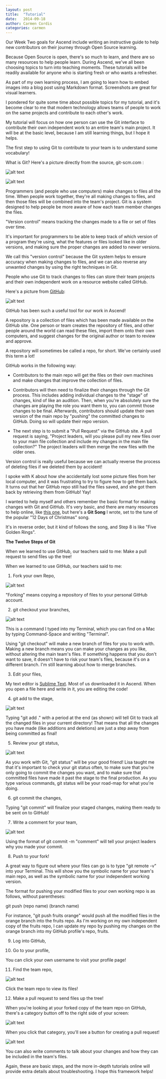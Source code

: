 ```yaml
---
layout: post
title:  "Tutorial"
date:   2014-09-18
author: Carmen Cordis
categories: carmen
---
```


Our Week Two goals for Ascend include writing an instructive guide to help new contributors on their journey through Open Source learning.

Because Open Source is open, there's so much to learn, and there are so many resources to help people learn.  During Ascend, we've all been choosing topics to turn into teaching moments.  These tutorials will be readily available for anyone who is starting fresh or who wants a refresher.

As part of my own learning process, I am going to learn how to embed images into a blog post using Markdown format.  Screenshots are great for visual learners.

I pondered for quite some time about possible topics for my tutorial, and it's become clear to me that modern technology allows teams of people to work on the same projects and contribute to each other's work.

My tutorial will focus on how one person can use the Git interface to contribute their own independent work to an entire team's main project.  It will be at the basic level, because I am still learning things, but I hope it helps.

The first step to using Git to contribute to your team is to understand some vocabulary!

What is Git?  Here's a picture directly from the source, git-scm.com :

![alt text](/participants/portland/carmen/images/git_scm_site.png)

![alt text](/participants/portland/carmen/images/git_explanation.png)

Programmers (and people who use computers) make changes to files all the time.  When people work together, they're all making changes to files, and then those files will be combined into the team's project.  Git is a system designed to help people be more aware of how each team member changes the files.

"Version control" means tracking the changes made to a file or set of files over time.

It's important for programmers to be able to keep track of which version of a program they're using, what the features or files looked like in older versions, and making sure the proper changes are added to newer versions.

We call this "version control" because the Git system helps to ensure accuracy when making changes to files, and we can also reverse any unwanted changes by using the right techniques in Git.

People who use Git to track changes to files can store their team projects and their own independent work on a resource website called GitHub.

Here's a picture from [GitHub](https://github.com):

![alt text](/participants/portland/carmen/images/github_bootcamp.png)

GitHub has been such a useful tool for our work in Ascend!

A repository is a collection of files which has been made available on the GitHub site.  One person or team creates the repository of files, and other people around the world can read these files, import them onto their own computers, and suggest changes for the original author or team to review and approve.

A repository will sometimes be called a repo, for short.  We've certainly used this term a lot!

GitHub works in the following way:

+ Contributors to the main repo will get the files on their own machines and make changes that improve the collection of files.

+ Contributors will then need to finalize their changes through the Git process.  This includes adding individual changes to the "stage" of changes, kind of like an audition.  Then, when you're absolutely sure the changes are playing the role you want them to, you can commit those changes to be final.  Afterwards, contributors should update their own version of the main repo by "pushing" the committed changes to GitHub.  Doing so will update their repo version.

+ The next step is to submit a "Pull Request" via the GitHub site.  A pull request is saying, "Project leaders, will you please pull my new files over to your main file collection and include my changes in the main file collection?"  The project leaders will then merge the new files with the older ones.

Version control is really useful because we can actually reverse the process of deleting files if we deleted them by accident!

I spoke with K about how she accidentally lost some picture files from her local computer, and it was frustrating to try to figure how to get them back.  It turns out that her GitHub repo still had the files saved, and she got them back by retrieving them from GitHub!  Yay!

I wanted to help myself and others remember the basic format for making changes with Git and GitHub.  It's very basic, and there are many resources to help online, like [this one](https://dl.dropboxusercontent.com/u/8332480/Git%20Index%20Cheat%20Sheet.pdf), but here's a **Git Song** I wrote, set to the tune of the popular "12 Days of Christmas" song.

It's in reverse order, but it kind of follows the song, and Step 8 is like "Five Golden Rings".

**The Twelve Steps of Git**

When we learned to use GitHub, our teachers said to me: Make a pull request to send files up the tree!

When we learned to use GitHub, our teachers said to me:

1) Fork your own Repo,

![alt text](/participants/portland/carmen/images/forking.png)

"Forking" means copying a repository of files to your personal GitHub account.

2) git checkout your branches,

![alt text](/participants/portland/carmen/images/branches.png)

This is a command I typed into my Terminal, which you can find on a Mac by typing Command-Space and writing "Terminal".

Using "git checkout" will make a new branch of files for you to work with.  Making a new branch means you can make your changes as you like, without altering the main team's files.  If something happens that you don't want to save, it doesn't have to risk your team's files, because it's on a different branch.  I'm still learning about how to merge branches.

3) Edit your files,

My text editor is [Sublime Text](http://www.sublimetext.com/).  Most of us downloaded it in Ascend.  When you open a file here and write in it, you are editing the code!

4) git add to the stage,

![alt text](/participants/portland/carmen/images/git_add.png)

Typing "git add ." with a period at the end (as shown) will tell Git to track all the changed files in your current directory!  That means that all the changes you have made (like additions and deletions) are just a step away from being committed as final!

5) Review your git status,

![alt text](/participants/portland/carmen/images/git_status.png)

As you work with Git, "git status" will be your good friend!  Lisa taught me that it's important to check your git status often, to make sure that you're only going to commit the changes you want, and to make sure that committed files have made it past the stage to the final production.  As you type various commands, git status will be your road-map for what you're doing.

6) git commit the changes,

Typing "git commit" will finalize your staged changes, making them ready to be sent on to GitHub!

7) Write a comment for your team,

![alt text](/participants/portland/carmen/images/comment.png)

Using the format of git commit -m "comment" will tell your project leaders why you made your commit.

8) Push to your fork!

A great way to figure out where your files can go is to type "git remote -v" into your Terminal.  This will show you the symbolic name for your team's main repo, as well as the symbolic name for your independent working version.

The format for pushing your modified files to your own working repo is as follows, without parentheses:

git push (repo name) (branch name)

For instance, "git push fruits orange" would push all the modified files in the orange branch into the fruits repo.  As I'm working on my own independent copy of the fruits repo, I can update my repo by pushing my changes on the orange branch into my GitHub profile's repo, fruits.

9) Log into GitHub,

10) Go to your profile,

You can click your own username to visit your profile page!

11) Find the team repo,

![alt text](/participants/portland/carmen/images/team_repo.png)

Click the team repo to view its files!

12) Make a pull request to send files up the tree!

When you're looking at your forked copy of the team repo on GitHub, there's a category button off to the right side of your screen:

![alt text](/participants/portland/carmen/images/pull_request.png)

When you click that category, you'll see a button for creating a pull request!

![alt text](/participants/portland/carmen/images/pull_request_create.png)

You can also write comments to talk about your changes and how they can be included in the team's files.

Again, these are basic steps, and the more in-depth tutorials online will provide extra details about troubleshooting.  I hope this framework helps!
